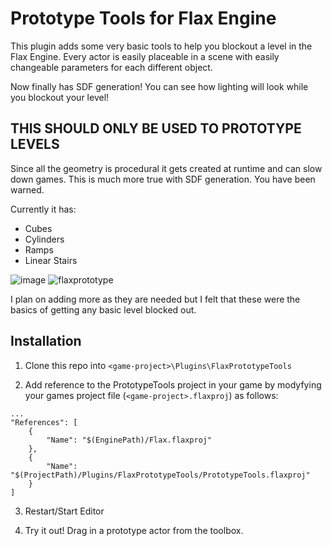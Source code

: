 # Prototype Tools for Flax Engine

This plugin adds some very basic tools to help you blockout a level in the Flax Engine. Every actor is easily placeable in a scene with easily changeable parameters for each different object.

Now finally has SDF generation! You can see how lighting will look while you blockout your level!

## THIS SHOULD ONLY BE USED TO PROTOTYPE LEVELS
Since all the geometry is procedural it gets created at runtime and can slow down games. This is much more true with SDF generation. You have been warned.

Currently it has:
- Cubes
- Cylinders
- Ramps
- Linear Stairs

![image](https://github.com/Swiggies/FlaxPrototypeTools/assets/38583668/a2433b5d-14a2-4afa-a5fd-61af6bc13532)
![flaxprototype](https://user-images.githubusercontent.com/38583668/216321377-95a5c424-c61f-4d03-9464-99ead2f84a74.jpg)

I plan on adding more as they are needed but I felt that these were the basics of getting any basic level blocked out.

## Installation

1. Clone this repo into `<game-project>\Plugins\FlaxPrototypeTools`

2. Add reference to the PrototypeTools project in your game by modyfying your games project file (`<game-project>.flaxproj`) as follows:


```
...
"References": [
    {
        "Name": "$(EnginePath)/Flax.flaxproj"
    },
    {
        "Name": "$(ProjectPath)/Plugins/FlaxPrototypeTools/PrototypeTools.flaxproj"
    }
]
```

3. Restart/Start Editor

4. Try it out! Drag in a prototype actor from the toolbox.
